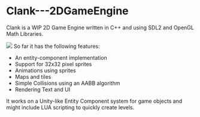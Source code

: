 # Clank---2DGameEngine
Clank is a WIP 2D Game Engine written in C++ and using SDL2 and OpenGL Math Libraries.

![](https://github.com/H0mTanks/gifs/blob/main/2021-05-24%2020-13-29_1.gif)
So far it has the following features:
- An entity-component implementation
- Support for 32x32 pixel sprites
- Animations using sprites
- Maps and tiles
- Simple Collisions using an AABB algorithm
- Rendering Text and UI

It works on a Unity-like Entity Component system for game objects and might include LUA scripting to quickly create levels.
